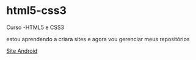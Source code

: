 # html5-css3
 Curso -HTML5 e CSS3

estou aprendendo a criara sites e agora vou gerenciar meus repositórios

<a href="https://albertomonteirojunior.github.io/html5-css3/Exercicios/Desafio/index.html">Site Android </a>